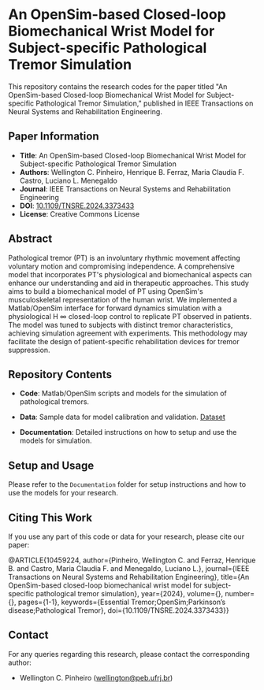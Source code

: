 # An OpenSim-based Closed-loop Biomechanical Wrist Model for Subject-specific Pathological Tremor Simulation

This repository contains the research codes for the paper titled "An OpenSim-based Closed-loop Biomechanical Wrist Model for Subject-specific Pathological Tremor Simulation," published in IEEE Transactions on Neural Systems and Rehabilitation Engineering. 

## Paper Information

- **Title**: An OpenSim-based Closed-loop Biomechanical Wrist Model for Subject-specific Pathological Tremor Simulation
- **Authors**: Wellington C. Pinheiro, Henrique B. Ferraz, Maria Claudia F. Castro, Luciano L. Menegaldo
- **Journal**: IEEE Transactions on Neural Systems and Rehabilitation Engineering
- **DOI**: [10.1109/TNSRE.2024.3373433](https://ieeexplore.ieee.org/document/10459224)
- **License**: Creative Commons License

## Abstract

Pathological tremor (PT) is an involuntary rhythmic movement affecting voluntary motion and compromising independence. A comprehensive model that incorporates PT's physiological and biomechanical aspects can enhance our understanding and aid in therapeutic approaches. This study aims to build a biomechanical model of PT using OpenSim's musculoskeletal representation of the human wrist. We implemented a Matlab/OpenSim interface for forward dynamics simulation with a physiological H ∞ closed-loop control to replicate PT observed in patients. The model was tuned to subjects with distinct tremor characteristics, achieving simulation agreement with experiments. This methodology may facilitate the design of patient-specific rehabilitation devices for tremor suppression.

## Repository Contents

- **Code**: Matlab/OpenSim scripts and models for the simulation of pathological tremors.
- **Data**: Sample data for model calibration and validation. <a href="https://ieee-dataport.org/documents/opensim-based-closed-loop-biomechanical-wrist-model-pathological-tremor-simulation-dataset">Dataset</a>

- **Documentation**: Detailed instructions on how to setup and use the models for simulation.

## Setup and Usage

Please refer to the `Documentation` folder for setup instructions and how to use the models for your research.

## Citing This Work

If you use any part of this code or data for your research, please cite our paper:

@ARTICLE{10459224,
  author={Pinheiro, Wellington C. and Ferraz, Henrique B. and Castro, Maria Claudia F. and Menegaldo, Luciano L.},
  journal={IEEE Transactions on Neural Systems and Rehabilitation Engineering}, 
  title={An OpenSim-based closed-loop biomechanical wrist model for subject-specific pathological tremor simulation}, 
  year={2024},
  volume={},
  number={},
  pages={1-1},
  keywords={Essential Tremor;OpenSim;Parkinson’s disease;Pathological Tremor},
  doi={10.1109/TNSRE.2024.3373433}}


## Contact

For any queries regarding this research, please contact the corresponding author:

- Wellington C. Pinheiro (wellington@peb.ufrj.br)



